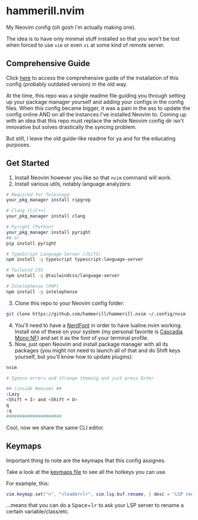 # hammerill.nvim
My Neovim config (oh gosh i'm actually making one).

The idea is to have only minimal stuff installed so that you won't be lost when forced to use `vim` or even `vi` at some kind of remote server.

## Comprehensive Guide
Click [here](./legacy/README.md) to access the comprehensive guide of the installation of this config (probably outdated version) in the old way.

At the time, this repo was a single readme file guiding you through setting up your package manager yourself and adding your configs in the config files.
When this config became bigger, it was a pain in the ass to update the config online AND on all the instances I've installed Neovim to.
Coming up with an idea that this repo must replace the whole Neovim config dir isn't innovative but solves drastically the syncing problem.

But still, I leave the old guide-like readme for ya and for the educating purposes.

## Get Started
1. Install Neovim however you like so that `nvim` command will work.
2. Install various utils, notably language analyzers:
```bash
# Required for Telescope
your_pkg_manager install ripgrep

# Clang (C/C++)
your_pkg_manager install clang

# Pyright (Python)
your_pkg_manager install pyright
## or
pip install pyright

# TypeScript Language Server (JS/TS)
npm install -g typescript typescript-language-server

# Tailwind CSS
npm install -g @tailwindcss/language-server

# Intelephense (PHP)
npm install -g intelephense
```

3. Clone this repo to your Neovim config folder:
```bash
git clone https://github.com/hammerill/hammerill.nvim ~/.config/nvim
```

4. You'll need to have a [NerdFont](https://www.nerdfonts.com/) in order to have lualine.nvim working. Install one of these on your system (my personal favorite is [Cascadia Mono NF](https://github.com/microsoft/cascadia-code)) and set it as the font of your terminal profile.
5. Now, just open Neovim and install package manager with all its packages (you might not need to launch all of that and do Shift keys yourself, but you'll know how to update plugins):
```bash
nvim

# Ignore errors and strange theming and just press Enter

## (inside Neovim) ##
:Lazy
<Shift + I> and <Shift + U>
q
:q
#####################
```

Cool, now we share the same CLI editor.

## Keymaps
Important thing to note are the keymaps that this config assignes.

Take a look at the [keymaps file](./lua/user/keymaps.lua) to see all the hotkeys you can use.

For example, this:
```lua
vim.keymap.set("n", "<leader>lr", vim.lsp.buf.rename, { desc = "LSP rename a symbol" })
```
...means that you can do a <kbd>Space</kbd>+<kbd>lr</kbd> to ask your LSP server to rename a certain variable/class/etc.
